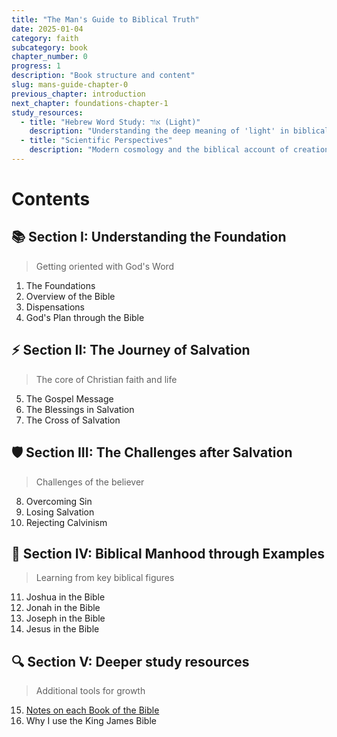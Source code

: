 ```yaml
---
title: "The Man's Guide to Biblical Truth"
date: 2025-01-04
category: faith
subcategory: book
chapter_number: 0
progress: 1
description: "Book structure and content"
slug: mans-guide-chapter-0
previous_chapter: introduction
next_chapter: foundations-chapter-1
study_resources:
  - title: "Hebrew Word Study: אוֹר (Light)"
    description: "Understanding the deep meaning of 'light' in biblical Hebrew"
  - title: "Scientific Perspectives"
    description: "Modern cosmology and the biblical account of creation"
---
```

# Contents

## 📚 Section I: Understanding the Foundation
> Getting oriented with God's Word

1. The Foundations
2. Overview of the Bible
3. Dispensations
4. God's Plan through the Bible

## ⚡ Section II: The Journey of Salvation
> The core of Christian faith and life

5. The Gospel Message
6. The Blessings in Salvation
7. The Cross of Salvation

## 🛡️ Section III: The Challenges after Salvation
> Challenges of the believer

8. Overcoming Sin
9. Losing Salvation
10. Rejecting Calvinism

## 👥 Section IV: Biblical Manhood through Examples
> Learning from key biblical figures

11. Joshua in the Bible
12. Jonah in the Bible
13. Joseph in the Bible
14. Jesus in the Bible

## 🔍 Section V: Deeper study resources
> Additional tools for growth

15. [Notes on each Book of the Bible](./bible.html)  
16. Why I use the King James Bible 